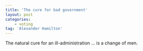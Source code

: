 ```yaml
---
title: 'The cure for bad government'
layout: post
categories:
    - voting
tag: 'Alexander Hamilton'
---
```


The natural cure for an ill-administration … is a change of men.